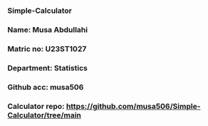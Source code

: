 ### Simple-Calculator
### Name: Musa Abdullahi
### Matric no: U23ST1027
### Department: Statistics
### Github acc: musa506
### Calculator repo: https://github.com/musa506/Simple-Calculator/tree/main
